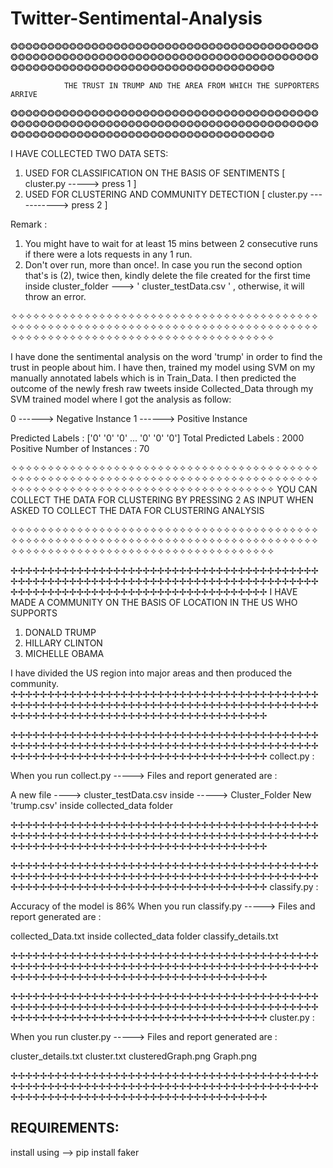 # Twitter-Sentimental-Analysis
❂❂❂❂❂❂❂❂❂❂❂❂❂❂❂❂❂❂❂❂❂❂❂❂❂❂❂❂❂❂❂❂❂❂❂❂❂❂❂❂❂❂❂❂❂❂❂❂❂❂❂❂❂❂❂❂❂❂❂❂❂❂❂❂❂❂❂❂❂❂❂❂❂❂❂❂❂❂❂❂❂❂❂❂❂❂❂❂❂❂❂❂❂❂❂❂❂❂❂❂❂❂❂❂❂❂❂❂❂❂❂❂❂❂❂❂❂❂❂❂

				THE TRUST IN TRUMP AND THE AREA FROM WHICH THE SUPPORTERS ARRIVE

❂❂❂❂❂❂❂❂❂❂❂❂❂❂❂❂❂❂❂❂❂❂❂❂❂❂❂❂❂❂❂❂❂❂❂❂❂❂❂❂❂❂❂❂❂❂❂❂❂❂❂❂❂❂❂❂❂❂❂❂❂❂❂❂❂❂❂❂❂❂❂❂❂❂❂❂❂❂❂❂❂❂❂❂❂❂❂❂❂❂❂❂❂❂❂❂❂❂❂❂❂❂❂❂❂❂❂❂❂❂❂❂❂❂❂❂❂❂❂❂

I HAVE COLLECTED TWO DATA SETS:
1. USED FOR CLASSIFICATION ON THE BASIS OF SENTIMENTS [ cluster.py -----> press 1 ] 
2. USED FOR CLUSTERING AND COMMUNITY DETECTION	[ cluster.py -----------> press 2 ]

Remark :
1. You might have to wait for at least 15 mins between 2 consecutive runs if there were a lots requests in any 1 run. 
2. Don't over run, more than once!. In case you run the second option that's is (2), twice then, kindly delete the file created for the first time inside 
cluster_folder ---> ' cluster_testData.csv ' , otherwise, it will throw an error. 

✧✧✧✧✧✧✧✧✧✧✧✧✧✧✧✧✧✧✧✧✧✧✧✧✧✧✧✧✧✧✧✧✧✧✧✧✧✧✧✧✧✧✧✧✧✧✧✧✧✧✧✧✧✧✧✧✧✧✧✧✧✧✧✧✧✧✧✧✧✧✧✧✧✧✧✧✧✧✧✧✧✧✧✧✧✧✧✧✧✧✧✧✧✧✧✧✧✧✧✧✧✧✧✧✧✧✧✧✧✧✧✧✧✧✧✧✧✧✧✧

I have done the sentimental analysis on the word 'trump' in order to find the trust in people about him. 
I have then, trained my model using SVM on my manually annotated labels which is in Train_Data.
I then predicted the outcome of the newly fresh raw tweets inside Collected_Data through my SVM trained model where I got the analysis as follow:

0 ------> Negative Instance
1 ------> Positive Instance

Predicted Labels : ['0' '0' '0' ... '0' '0' '0']
Total Predicted Labels : 2000
Positive Number of Instances : 70

✧✧✧✧✧✧✧✧✧✧✧✧✧✧✧✧✧✧✧✧✧✧✧✧✧✧✧✧✧✧✧✧✧✧✧✧✧✧✧✧✧✧✧✧✧✧✧✧✧✧✧✧✧✧✧✧✧✧✧✧✧✧✧✧✧✧✧✧✧✧✧✧✧✧✧✧✧✧✧✧✧✧✧✧✧✧✧✧✧✧✧✧✧✧✧✧✧✧✧✧✧✧✧✧✧✧✧✧✧✧✧✧✧✧✧✧✧✧✧✧
YOU CAN COLLECT THE DATA FOR CLUSTERING BY PRESSING 2 AS INPUT WHEN ASKED TO COLLECT THE DATA FOR CLUSTERING ANALYSIS

✧✧✧✧✧✧✧✧✧✧✧✧✧✧✧✧✧✧✧✧✧✧✧✧✧✧✧✧✧✧✧✧✧✧✧✧✧✧✧✧✧✧✧✧✧✧✧✧✧✧✧✧✧✧✧✧✧✧✧✧✧✧✧✧✧✧✧✧✧✧✧✧✧✧✧✧✧✧✧✧✧✧✧✧✧✧✧✧✧✧✧✧✧✧✧✧✧✧✧✧✧✧✧✧✧✧✧✧✧✧✧✧✧✧✧✧✧✧✧✧

✢✢✢✢✢✢✢✢✢✢✢✢✢✢✢✢✢✢✢✢✢✢✢✢✢✢✢✢✢✢✢✢✢✢✢✢✢✢✢✢✢✢✢✢✢✢✢✢✢✢✢✢✢✢✢✢✢✢✢✢✢✢✢✢✢✢✢✢✢✢✢✢✢✢✢✢✢✢✢✢✢✢✢✢✢✢✢✢✢✢✢✢✢✢✢✢✢✢✢✢✢✢✢✢✢✢✢✢✢✢✢✢✢✢✢✢✢✢✢
I HAVE MADE A COMMUNITY ON THE BASIS OF LOCATION IN THE US WHO SUPPORTS 

1. DONALD TRUMP
2. HILLARY CLINTON
3. MICHELLE OBAMA

I have divided the US region into  major areas and then produced the community.
✢✢✢✢✢✢✢✢✢✢✢✢✢✢✢✢✢✢✢✢✢✢✢✢✢✢✢✢✢✢✢✢✢✢✢✢✢✢✢✢✢✢✢✢✢✢✢✢✢✢✢✢✢✢✢✢✢✢✢✢✢✢✢✢✢✢✢✢✢✢✢✢✢✢✢✢✢✢✢✢✢✢✢✢✢✢✢✢✢✢✢✢✢✢✢✢✢✢✢✢✢✢✢✢✢✢✢✢✢✢✢✢✢✢✢✢✢✢✢

✢✢✢✢✢✢✢✢✢✢✢✢✢✢✢✢✢✢✢✢✢✢✢✢✢✢✢✢✢✢✢✢✢✢✢✢✢✢✢✢✢✢✢✢✢✢✢✢✢✢✢✢✢✢✢✢✢✢✢✢✢✢✢✢✢✢✢✢✢✢✢✢✢✢✢✢✢✢✢✢✢✢✢✢✢✢✢✢✢✢✢✢✢✢✢✢✢✢✢✢✢✢✢✢✢✢✢✢✢✢✢✢✢✢✢✢✢✢✢
collect.py :

When you run collect.py -----> Files and report generated are :

A new file ----> cluster_testData.csv inside -----> Cluster_Folder
New 'trump.csv' inside collected_data folder

✢✢✢✢✢✢✢✢✢✢✢✢✢✢✢✢✢✢✢✢✢✢✢✢✢✢✢✢✢✢✢✢✢✢✢✢✢✢✢✢✢✢✢✢✢✢✢✢✢✢✢✢✢✢✢✢✢✢✢✢✢✢✢✢✢✢✢✢✢✢✢✢✢✢✢✢✢✢✢✢✢✢✢✢✢✢✢✢✢✢✢✢✢✢✢✢✢✢✢✢✢✢✢✢✢✢✢✢✢✢✢✢✢✢✢✢✢✢✢

✢✢✢✢✢✢✢✢✢✢✢✢✢✢✢✢✢✢✢✢✢✢✢✢✢✢✢✢✢✢✢✢✢✢✢✢✢✢✢✢✢✢✢✢✢✢✢✢✢✢✢✢✢✢✢✢✢✢✢✢✢✢✢✢✢✢✢✢✢✢✢✢✢✢✢✢✢✢✢✢✢✢✢✢✢✢✢✢✢✢✢✢✢✢✢✢✢✢✢✢✢✢✢✢✢✢✢✢✢✢✢✢✢✢✢✢✢✢✢
classify.py :

Accuracy of the model is 86% 
When you run classify.py -----> Files and report generated are :

collected_Data.txt inside collected_data folder
classify_details.txt


✢✢✢✢✢✢✢✢✢✢✢✢✢✢✢✢✢✢✢✢✢✢✢✢✢✢✢✢✢✢✢✢✢✢✢✢✢✢✢✢✢✢✢✢✢✢✢✢✢✢✢✢✢✢✢✢✢✢✢✢✢✢✢✢✢✢✢✢✢✢✢✢✢✢✢✢✢✢✢✢✢✢✢✢✢✢✢✢✢✢✢✢✢✢✢✢✢✢✢✢✢✢✢✢✢✢✢✢✢✢✢✢✢✢✢✢✢✢✢

✢✢✢✢✢✢✢✢✢✢✢✢✢✢✢✢✢✢✢✢✢✢✢✢✢✢✢✢✢✢✢✢✢✢✢✢✢✢✢✢✢✢✢✢✢✢✢✢✢✢✢✢✢✢✢✢✢✢✢✢✢✢✢✢✢✢✢✢✢✢✢✢✢✢✢✢✢✢✢✢✢✢✢✢✢✢✢✢✢✢✢✢✢✢✢✢✢✢✢✢✢✢✢✢✢✢✢✢✢✢✢✢✢✢✢✢✢✢✢
cluster.py :


When you run cluster.py -----> Files and report generated are :

cluster_details.txt
cluster.txt
clusteredGraph.png
Graph.png


✢✢✢✢✢✢✢✢✢✢✢✢✢✢✢✢✢✢✢✢✢✢✢✢✢✢✢✢✢✢✢✢✢✢✢✢✢✢✢✢✢✢✢✢✢✢✢✢✢✢✢✢✢✢✢✢✢✢✢✢✢✢✢✢✢✢✢✢✢✢✢✢✢✢✢✢✢✢✢✢✢✢✢✢✢✢✢✢✢✢✢✢✢✢✢✢✢✢✢✢✢✢✢✢✢✢✢✢✢✢✢✢✢✢✢✢✢✢✢

REQUIREMENTS:
-------------
install using --> pip install faker
